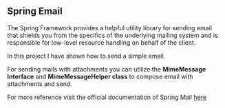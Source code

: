 ## Spring Email

The Spring Framework provides a helpful utility library for sending email that shields you from the specifics of the underlying mailing system and is responsible for low-level resource handling on behalf of the client.

In this project I have shown how to send a simple email. 

For sending mails with attachments you can utilize the **MimeMessage Interface** and **MimeMessageHelper class** to compose email with attachments and send.

For more reference visit the official documentation of Spring Mail [here](https://docs.spring.io/spring-framework/reference/integration/email.html)
